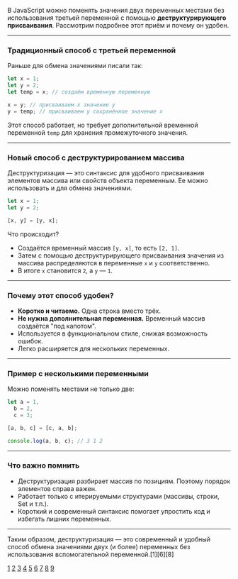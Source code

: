 В JavaScript можно поменять значения двух переменных местами без использования третьей переменной с помощью **деструктурирующего присваивания**. Рассмотрим подробнее этот приём и почему он удобен.

---

### Традиционный способ с третьей переменной

Раньше для обмена значениями писали так:

```js
let x = 1;
let y = 2;
let temp = x; // создаём временную переменную

x = y; // присваиваем x значение y
y = temp; // присваиваем y сохранённое значение x
```

Этот способ работает, но требует дополнительной временной переменной `temp` для хранения промежуточного значения.

---

### Новый способ с деструктурированием массива

Деструктуризация — это синтаксис для удобного присваивания элементов массива или свойств объекта переменным. Ее можно использовать и для обмена значениями.

```js
let x = 1;
let y = 2;

[x, y] = [y, x];
```

Что происходит?

- Создаётся временный массив `[y, x]`, то есть `[2, 1]`.
- Затем с помощью деструктурирующего присваивания значения из массива распределяются в переменные `x` и `y` соответственно.
- В итоге `x` становится `2`, а `y` — `1`.

---

### Почему этот способ удобен?

- **Коротко и читаемо.** Одна строка вместо трёх.
- **Не нужна дополнительная переменная.** Временный массив создаётся "под капотом".
- Используется в функциональном стиле, снижая возможность ошибок.
- Легко расширяется для нескольких переменных.

---

### Пример с несколькими переменными

Можно поменять местами не только две:

```js
let a = 1,
  b = 2,
  c = 3;

[a, b, c] = [c, a, b];

console.log(a, b, c); // 3 1 2
```

---

### Что важно помнить

- Деструктуризация разбирает массив по позициям. Поэтому порядок элементов справа важен.
- Работает только с итерируемыми структурами (массивы, строки, Set и т.п.).
- Короткий и современный синтаксис помогает упростить код и избегать лишних переменных.

---

Таким образом, деструктуризация — это современный и удобный способ обмена значениями двух (и более) переменных без использования вспомогательной переменной.[1][6][8]

[1](https://learn.javascript.ru/destructuring-assignment)
[2](https://doka.guide/js/destructuring-assignment/)
[3](https://habr.com/ru/companies/otus/articles/594541/)
[4](https://developer.mozilla.org/ru/docs/Web/JavaScript/Reference/Operators/Destructuring)
[5](https://xhtml.ru/2020/javascript/example-of-destructuring-an-object-or-array/)
[6](https://code.mu/ru/javascript/book/prime/destructuring/arrays/intro/)
[7](https://web-dev.guru/javascript/destructuring-js/)
[8](https://learn.javascript.ru/destructuring)
[9](https://foxminded.ua/ru/destrukturizaciya-obekta-js/)
